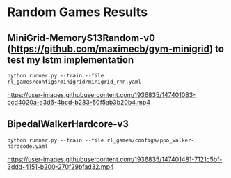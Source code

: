 # Random Games Results

## MiniGrid-MemoryS13Random-v0 (https://github.com/maximecb/gym-minigrid) to test my lstm implementation
```python runner.py --train --file rl_games/configs/minigrid/minigrid_rnn.yaml```

https://user-images.githubusercontent.com/1936835/147401083-ccd4020a-a3d6-4bcd-b283-50f5ab3b20b4.mp4


## BipedalWalkerHardcore-v3
```python runner.py --train --file rl_games/configs/ppo_walker-hardcode.yaml```

https://user-images.githubusercontent.com/1936835/147401481-7121c5bf-3ddd-4151-b200-270f29bfad32.mp4

